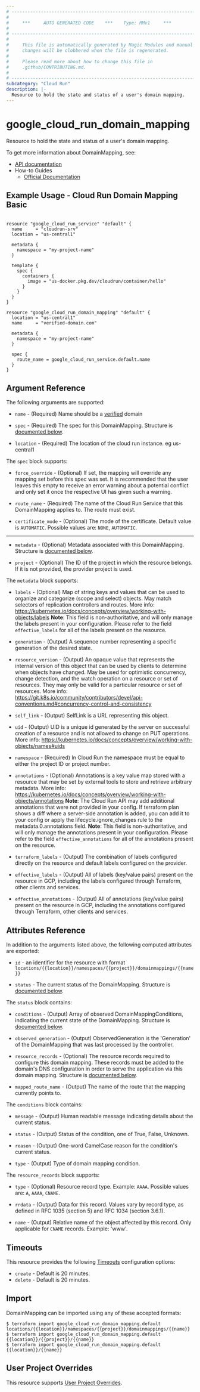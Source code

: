 ```yaml
---
# ----------------------------------------------------------------------------
#
#     ***     AUTO GENERATED CODE    ***    Type: MMv1     ***
#
# ----------------------------------------------------------------------------
#
#     This file is automatically generated by Magic Modules and manual
#     changes will be clobbered when the file is regenerated.
#
#     Please read more about how to change this file in
#     .github/CONTRIBUTING.md.
#
# ----------------------------------------------------------------------------
subcategory: "Cloud Run"
description: |-
  Resource to hold the state and status of a user's domain mapping.
---
```


# google\_cloud\_run\_domain\_mapping

Resource to hold the state and status of a user's domain mapping.


To get more information about DomainMapping, see:

* [API documentation](https://cloud.google.com/run/docs/reference/rest/v1/projects.locations.domainmappings)
* How-to Guides
    * [Official Documentation](https://cloud.google.com/run/docs/mapping-custom-domains)

## Example Usage - Cloud Run Domain Mapping Basic


```hcl

resource "google_cloud_run_service" "default" {
  name     = "cloudrun-srv"
  location = "us-central1"

  metadata {
    namespace = "my-project-name"
  }

  template {
    spec {
      containers {
        image = "us-docker.pkg.dev/cloudrun/container/hello"
      }
    }
  }
}

resource "google_cloud_run_domain_mapping" "default" {
  location = "us-central1"
  name     = "verified-domain.com"

  metadata {
    namespace = "my-project-name"
  }

  spec {
    route_name = google_cloud_run_service.default.name
  }
}
```

## Argument Reference

The following arguments are supported:


* `name` -
  (Required)
  Name should be a [verified](https://support.google.com/webmasters/answer/9008080) domain

* `spec` -
  (Required)
  The spec for this DomainMapping.
  Structure is [documented below](#nested_spec).

* `location` -
  (Required)
  The location of the cloud run instance. eg us-central1


<a name="nested_spec"></a>The `spec` block supports:

* `force_override` -
  (Optional)
  If set, the mapping will override any mapping set before this spec was set.
  It is recommended that the user leaves this empty to receive an error
  warning about a potential conflict and only set it once the respective UI
  has given such a warning.

* `route_name` -
  (Required)
  The name of the Cloud Run Service that this DomainMapping applies to.
  The route must exist.

* `certificate_mode` -
  (Optional)
  The mode of the certificate.
  Default value is `AUTOMATIC`.
  Possible values are: `NONE`, `AUTOMATIC`.

- - -


* `metadata` -
  (Optional)
  Metadata associated with this DomainMapping.
  Structure is [documented below](#nested_metadata).

* `project` - (Optional) The ID of the project in which the resource belongs.
    If it is not provided, the provider project is used.


<a name="nested_metadata"></a>The `metadata` block supports:

* `labels` -
  (Optional)
  Map of string keys and values that can be used to organize and categorize
  (scope and select) objects. May match selectors of replication controllers
  and routes.
  More info: https://kubernetes.io/docs/concepts/overview/working-with-objects/labels
  **Note**: This field is non-authoritative, and will only manage the labels present in your configuration.
  Please refer to the field `effective_labels` for all of the labels present on the resource.

* `generation` -
  (Output)
  A sequence number representing a specific generation of the desired state.

* `resource_version` -
  (Output)
  An opaque value that represents the internal version of this object that
  can be used by clients to determine when objects have changed. May be used
  for optimistic concurrency, change detection, and the watch operation on a
  resource or set of resources. They may only be valid for a
  particular resource or set of resources.
  More info:
  https://git.k8s.io/community/contributors/devel/api-conventions.md#concurrency-control-and-consistency

* `self_link` -
  (Output)
  SelfLink is a URL representing this object.

* `uid` -
  (Output)
  UID is a unique id generated by the server on successful creation of a resource and is not
  allowed to change on PUT operations.
  More info: https://kubernetes.io/docs/concepts/overview/working-with-objects/names#uids

* `namespace` -
  (Required)
  In Cloud Run the namespace must be equal to either the
  project ID or project number.

* `annotations` -
  (Optional)
  Annotations is a key value map stored with a resource that
  may be set by external tools to store and retrieve arbitrary metadata. More
  info: https://kubernetes.io/docs/concepts/overview/working-with-objects/annotations
  **Note**: The Cloud Run API may add additional annotations that were not provided in your config.
  If terraform plan shows a diff where a server-side annotation is added, you can add it to your config
  or apply the lifecycle.ignore_changes rule to the metadata.0.annotations field.
  **Note**: This field is non-authoritative, and will only manage the annotations present in your configuration.
  Please refer to the field `effective_annotations` for all of the annotations present on the resource.

* `terraform_labels` -
  (Output)
  The combination of labels configured directly on the resource
   and default labels configured on the provider.

* `effective_labels` -
  (Output)
  All of labels (key/value pairs) present on the resource in GCP, including the labels configured through Terraform, other clients and services.

* `effective_annotations` -
  (Output)
  All of annotations (key/value pairs) present on the resource in GCP, including the annotations configured through Terraform, other clients and services.

## Attributes Reference

In addition to the arguments listed above, the following computed attributes are exported:

* `id` - an identifier for the resource with format `locations/{{location}}/namespaces/{{project}}/domainmappings/{{name}}`

* `status` -
  The current status of the DomainMapping.
  Structure is [documented below](#nested_status).


<a name="nested_status"></a>The `status` block contains:

* `conditions` -
  (Output)
  Array of observed DomainMappingConditions, indicating the current state
  of the DomainMapping.
  Structure is [documented below](#nested_conditions).

* `observed_generation` -
  (Output)
  ObservedGeneration is the 'Generation' of the DomainMapping that
  was last processed by the controller.

* `resource_records` -
  (Optional)
  The resource records required to configure this domain mapping. These
  records must be added to the domain's DNS configuration in order to
  serve the application via this domain mapping.
  Structure is [documented below](#nested_resource_records).

* `mapped_route_name` -
  (Output)
  The name of the route that the mapping currently points to.


<a name="nested_conditions"></a>The `conditions` block contains:

* `message` -
  (Output)
  Human readable message indicating details about the current status.

* `status` -
  (Output)
  Status of the condition, one of True, False, Unknown.

* `reason` -
  (Output)
  One-word CamelCase reason for the condition's current status.

* `type` -
  (Output)
  Type of domain mapping condition.

<a name="nested_resource_records"></a>The `resource_records` block supports:

* `type` -
  (Optional)
  Resource record type. Example: `AAAA`.
  Possible values are: `A`, `AAAA`, `CNAME`.

* `rrdata` -
  (Output)
  Data for this record. Values vary by record type, as defined in RFC 1035
  (section 5) and RFC 1034 (section 3.6.1).

* `name` -
  (Output)
  Relative name of the object affected by this record. Only applicable for
  `CNAME` records. Example: 'www'.

## Timeouts

This resource provides the following
[Timeouts](https://developer.hashicorp.com/terraform/plugin/sdkv2/resources/retries-and-customizable-timeouts) configuration options:

- `create` - Default is 20 minutes.
- `delete` - Default is 20 minutes.

## Import


DomainMapping can be imported using any of these accepted formats:

```
$ terraform import google_cloud_run_domain_mapping.default locations/{{location}}/namespaces/{{project}}/domainmappings/{{name}}
$ terraform import google_cloud_run_domain_mapping.default {{location}}/{{project}}/{{name}}
$ terraform import google_cloud_run_domain_mapping.default {{location}}/{{name}}
```

## User Project Overrides

This resource supports [User Project Overrides](https://registry.terraform.io/providers/hashicorp/google/latest/docs/guides/provider_reference#user_project_override).
